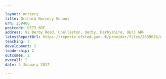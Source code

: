 ```yaml
---

layout: nursery
title: Orchard Nursery School
urn: 258406
postcode: DE73 6RF
address: 92 Derby Road, Chellaston, Derby, Derbyshire, DE73 6RF
latestReportUrl: https://reports.ofsted.gov.uk/provider/files/2639633/urn/258406.pdf
teaching: 2
development: 2
leadership: 2
outcomes: 2
overall: 2
date: 4 January 2017

---
```

